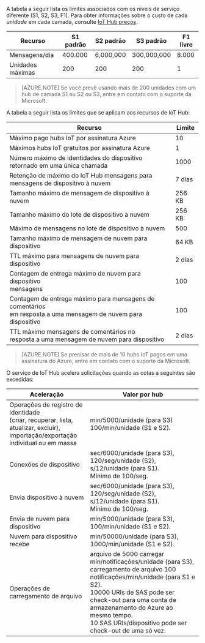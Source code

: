 A tabela a seguir lista os limites associados com os níveis de serviço diferente (S1, S2, S3, F1). Para obter informações sobre o custo de cada *unidade* em cada camada, consulte [IoT Hub preços](https://azure.microsoft.com/pricing/details/iot-hub/).

| Recurso | S1 padrão | S2 padrão | S3 padrão | F1 livre |
| -------- | ----------- | ----------- | ----------- | ------- |
| Mensagens/dia | 400.000 | 6,000,000   | 300,000,000 | 8.000   |
| Unidades máximas | 200    | 200         | 200         | 1       |

> [AZURE.NOTE] Se você prevê usando mais de 200 unidades com um hub de camada S1 ou S2 ou S3, entre em contato com o suporte da Microsoft.

A tabela a seguir lista os limites que se aplicam aos recursos de IoT Hub:

| Recurso | Limite |
| -------- | ----- |
| Máximo pago hubs IoT por assinatura Azure | 10 |
| Máximos hubs IoT gratuitos por assinatura Azure | 1 |
| Número máximo de identidades do dispositivo<br/>  retornado em uma única chamada | 1000 |
| Retenção de máximo do IoT Hub mensagens para mensagens de dispositivo à nuvem | 7 dias |
| Tamanho máximo de mensagem de dispositivo à nuvem | 256 KB |
| Tamanho máximo do lote de dispositivo à nuvem | 256 KB |
| Máximo de mensagens no lote de dispositivo à nuvem | 500 |
| Tamanho máximo de mensagem de nuvem para dispositivo | 64 KB |
| TTL máximo para mensagens de nuvem para dispositivo | 2 dias |
| Contagem de entrega máximo de nuvem para dispositivo <br/> mensagens | 100 |
| Contagem de entrega máximo para mensagens de comentários <br/> em resposta a uma mensagem de nuvem para dispositivo | 100 |
| TTL máximo mensagens de comentários no <br/> resposta a uma mensagem de nuvem para dispositivo | 2 dias |

> [AZURE.NOTE] Se precisar de mais de 10 hubs IoT pagos em uma assinatura do Azure, entre em contato com o suporte da Microsoft.

O serviço de IoT Hub acelera solicitações quando as cotas a seguintes são excedidas:

| Aceleração | Valor por hub |
| -------- | ------------- |
| Operações de registro de identidade <br/> (criar, recuperar, lista, atualizar, excluir), <br/> importação/exportação individual ou em massa | min/5000/unidade (para S3) <br/> 100/min/unidade (S1 e S2). |
| Conexões de dispositivo | sec/6000/unidade (para S3), 120/seg/unidade (S2), s/12/unidade (para S1). <br/>Mínimo de 100/seg. |
| Envia dispositivo à nuvem | sec/6000/unidade (para S3), 120/seg/unidade (S2), s/12/unidade (para S1). <br/>Mínimo de 100/seg. |
| Envia de nuvem para dispositivo | min/5000/unidade (para S3), 100/min/unidade (S1 e S2). |
| Nuvem para dispositivo recebe | min/50000/unidade (para S3), 1000/min/unidade (S1 e S2). |
| Operações de carregamento de arquivo | arquivo de 5000 carregar min/notificações/unidade (para S3), carregamento de arquivo 100 notificações/min/unidade (para S1 e S2). <br/> 10000 URIs de SAS pode ser check-out para uma conta de armazenamento do Azure ao mesmo tempo.<br/> 10 SAS URIs/dispositivo pode ser check-out de uma só vez. |
